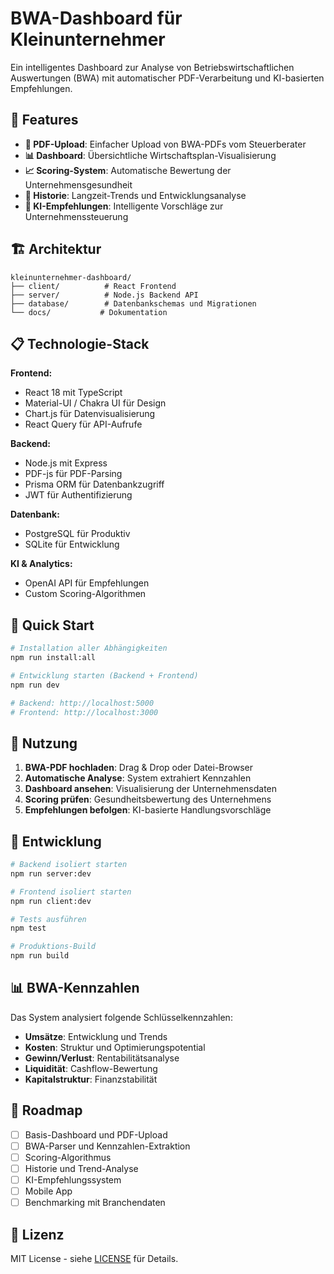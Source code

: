 # BWA-Dashboard für Kleinunternehmer

Ein intelligentes Dashboard zur Analyse von Betriebswirtschaftlichen Auswertungen (BWA) mit automatischer PDF-Verarbeitung und KI-basierten Empfehlungen.

## 🚀 Features

- **📄 PDF-Upload**: Einfacher Upload von BWA-PDFs vom Steuerberater
- **📊 Dashboard**: Übersichtliche Wirtschaftsplan-Visualisierung
- **📈 Scoring-System**: Automatische Bewertung der Unternehmensgesundheit
- **📅 Historie**: Langzeit-Trends und Entwicklungsanalyse
- **🤖 KI-Empfehlungen**: Intelligente Vorschläge zur Unternehmenssteuerung

## 🏗️ Architektur

```
kleinunternehmer-dashboard/
├── client/          # React Frontend
├── server/          # Node.js Backend API
├── database/        # Datenbankschemas und Migrationen
└── docs/           # Dokumentation
```

## 📋 Technologie-Stack

**Frontend:**
- React 18 mit TypeScript
- Material-UI / Chakra UI für Design
- Chart.js für Datenvisualisierung
- React Query für API-Aufrufe

**Backend:**
- Node.js mit Express
- PDF-js für PDF-Parsing
- Prisma ORM für Datenbankzugriff
- JWT für Authentifizierung

**Datenbank:**
- PostgreSQL für Produktiv
- SQLite für Entwicklung

**KI & Analytics:**
- OpenAI API für Empfehlungen
- Custom Scoring-Algorithmen

## 🚀 Quick Start

```bash
# Installation aller Abhängigkeiten
npm run install:all

# Entwicklung starten (Backend + Frontend)
npm run dev

# Backend: http://localhost:5000
# Frontend: http://localhost:3000
```

## 📖 Nutzung

1. **BWA-PDF hochladen**: Drag & Drop oder Datei-Browser
2. **Automatische Analyse**: System extrahiert Kennzahlen
3. **Dashboard ansehen**: Visualisierung der Unternehmensdaten
4. **Scoring prüfen**: Gesundheitsbewertung des Unternehmens
5. **Empfehlungen befolgen**: KI-basierte Handlungsvorschläge

## 🔧 Entwicklung

```bash
# Backend isoliert starten
npm run server:dev

# Frontend isoliert starten  
npm run client:dev

# Tests ausführen
npm test

# Produktions-Build
npm run build
```

## 📊 BWA-Kennzahlen

Das System analysiert folgende Schlüsselkennzahlen:

- **Umsätze**: Entwicklung und Trends
- **Kosten**: Struktur und Optimierungspotential
- **Gewinn/Verlust**: Rentabilitätsanalyse
- **Liquidität**: Cashflow-Bewertung
- **Kapitalstruktur**: Finanzstabilität

## 🎯 Roadmap

- [ ] Basis-Dashboard und PDF-Upload
- [ ] BWA-Parser und Kennzahlen-Extraktion
- [ ] Scoring-Algorithmus
- [ ] Historie und Trend-Analyse
- [ ] KI-Empfehlungssystem
- [ ] Mobile App
- [ ] Benchmarking mit Branchendaten

## 📄 Lizenz

MIT License - siehe [LICENSE](LICENSE) für Details.
